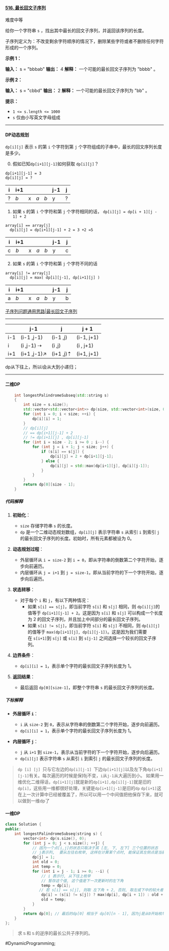 #### [516. 最长回文子序列](https://leetcode.cn/problems/longest-palindromic-subsequence/)

难度中等

给你一个字符串 `s` ，找出其中最长的回文子序列，并返回该序列的长度。

子序列定义为：不改变剩余字符顺序的情况下，删除某些字符或者不删除任何字符形成的一个序列。

**示例 1：**

**输入：** s = "bbbab"
**输出：** 4
**解释：** 一个可能的最长回文子序列为 "bbbb" 。

**示例 2：**

**输入：** s = "cbbd"
**输出：** 2
**解释：** 一个可能的最长回文子序列为 "bb" 。

**提示：**

-   `1 <= s.length <= 1000`
-   `s` 仅由小写英文字母组成

---- ----
#### DP动态规划

`dp[i][j]` 表示 `s` 的第 `i` 个字符到第 `j` 个字符组成的子串中，最长的回文序列长度是多少。

0. 假如已知`dp[i+1][j-1]`如何获取 `dp[i][j]`？
```
dp[i+1][j-1] = 3
dp[i][j] = ?
```

| i   | i+1 |     |     |     | j-1 | j   |
| --- | --- | --- | --- | --- | --- | --- |
| ?   | *b* | x   | *a* | *b* | y   | ?   |

1. 如果 `s` 的第 `i` 个字符和第 `j` 个字符相同的话，
`dp[i][j] = dp[i + 1][j - 1] + 2`
```
array[i] == array[j]
  dp[i][j] = dp[i+1][j-1] + 2 = 3 +2 =5
```

| i   | i+1 |     |     |     | j-1 | j   |
| --- | --- | --- | --- | --- | --- | --- |
| c   | *b* | x   | *a* | *b* | y   | c   |

2. 如果 `s` 的第 `i` 个字符和第 `j` 个字符不同的话
```
array[i] != array[j]
  dp[i][j] = max( dp[i][j-1], dp[i+1][j] )
```

| i   | i+1 |     |     |     | j-1 | j   |
| --- | --- | --- | --- | --- | --- | --- |
| a   | *b* | x   | *a* | *b* | y   | b   |

[子序列问题通用思路|最长回文子序列](https://leetcode.cn/problems/longest-palindromic-subsequence/solutions/67456/zi-xu-lie-wen-ti-tong-yong-si-lu-zui-chang-hui-wen/)

----

|     | j-1          | j         | j + 1      |
| --- | ------------ | --------- | ---------- |
| i-1 | (i-1 ,j-1)   | (i-1 ,j)  | (i-1, j+1) |
| i   | (i   ,j-1) ⇢ | (i   ,j)  | (i  , j+1) |
| i+1 | (i+1 ,j-1)↗︎ | (i+1 ,j)⇡ | (i+1, j+1) |
dp从下往上，所以i会从大到小递归；

----
#### 二维DP 
```cpp
    int longestPalindromeSubseq(std::string s)  
    {                                 
        int size = s.size();          
        std::vector<std::vector<int>> dp(size, std::vector<int>(size, 0));
        for (int i = 0; i < size; ++i) {
            dp[i][i] = 1;             
        }                             
        // dp[i][j]                   
        // == dp[i+1][j-1] + 2        
        // != dp[i+1][j] , dp[i][j-1]
        for (int i = size - 2; i >= 0 ; i--) {                                   
            for (int j = i + 1; j < size; j++) {
                if (s[i] == s[j]) {
                    dp[i][j] = 2 + dp[i+1][j-1];
                } else {              
                    dp[i][j] = std::max(dp[i+1][j], dp[i][j-1]);
                }                     
            }                         
        }                             
        return dp[0][size - 1];       
    }
```
##### 代码解释
1. **初始化**：
    
    - `size` 存储字符串 `s` 的长度。
    - `dp` 是一个二维动态规划数组，`dp[i][j]` 表示字符串 `s` 从索引 `i` 到索引 `j`的最长回文子序列的长度。初始时，所有元素都被设为 0。
2. **动态规划过程**：
    
    - 外层循环从 `i = size-2` 到 `i = 0`，即从字符串的倒数第二个字符开始，逐步向前遍历。
    - 内层循环从 `j = i+1` 到 `j = size-1`，即从当前字符的下一个字符开始，逐步向后遍历。
3. **状态转移**：
    
    - 对于每个 `i` 和 `j`，有以下两种情况：
        - 如果 `s[i] == s[j]`，即当前字符 `s[i]` 和 `s[j]` 相同，则 `dp[i][j]`的值等于 `dp[i+1][j-1] + 2`。这是因为 `s[i]` 和 `s[j]` 可以构成一个长度为 2 的回文子序列，并且加上中间部分的最长回文子序列。
        - 如果 `s[i] != s[j]`，即当前字符 `s[i]` 和 `s[j]` 不相同，则 `dp[i][j]`的值等于 `max(dp[i+1][j], dp[i][j-1])`。这是因为我们需要在 `s[i+1]`到 `s[j]` 或 `s[i]` 到 `s[j-1]` 之间选择一个较长的回文子序列。
4. **边界条件**：
    
    - `dp[i][i] = 1`，表示单个字符的最长回文子序列长度为 1。
5. **返回结果**：
    
    - 最后返回 `dp[0][size-1]`，即整个字符串 `s` 的最长回文子序列的长度。

##### 下标解释

- **外层循环 `i`**：
    
    - `i` 从 `size-2` 到 `0`，表示从字符串的倒数第二个字符开始，逐步向前遍历。
    - `dp[i][i] = 1`，表示单个字符的最长回文子序列长度为 1。
- **内层循环 `j`**：
    
    - `j` 从 `i+1` 到 `size-1`，表示从当前字符的下一个字符开始，逐步向后遍历。
    - `dp[i][j]` 表示字符串 `s` 从索引 `i` 到索引 `j` 的最长回文子序列的长度。


> `dp [i] [j] `只与它左边的`dp[i][j-1] `下边`dp[i+1][j]`以及左下角`dp[i+1][j-1]`有关。每次遍历的时候是保持j不变，`i`从`j-1`从大遍历到小。
> 如果用一维优化二维得话，`dp[i+1][j]`就是新的`dp[i+1],dp[i][j-1]`就是旧的`dp[i]`，这些用一维都很好处理，关键是`dp[i+1][j-1]`是旧的`dp`
> `dp[i+1]`这在上一次计算中已经被覆盖了，所以可以用一个中间值把他保存下来，就可以做到一维dp了

#### 一维DP
```cpp
class Solution {
public:
    int longestPalindromeSubseq(string s) {
        vector<int> dp(s.size(), 0);
        for (int j = 0; j < s.size(); ++j) {
            // 因为一个点[i,j]的状态只取决于其 [左, 下, 左下] 三个位置的状态
            // j表示列,  要从左往右枚举, 这样在计算某个点时, 能保证其左侧点是当前行的状态(已更新的状态)
            dp[j] = 1;
            int old = 0;
            int temp = 0;
            for (int i = j - 1; i >= 0; --i) {
                // i 表示行, 从下往上枚举
                // 暂存这个值, 这个值是下一次更新时的左下角
                temp = dp[i];
               // 若 s[i] == s[j], 则取 左下角 + 2, 否则, 取左或下中的较大者  d[i] 是 左, d[i + 1] 是 下
                dp[i] = (s[i] != s[j]) ? max(dp[i], dp[i + 1]) : old + 2;
                old = temp;
            }
        }
        return dp[0]; // 最后的dp[0] 相当于 dp[0][n - 1], 因为j是从0开始枚举, 最后一次更新完后, j 其实是n - 1
    }
};
```

> 求ｓ和ｓ的逆序的最长公共子序列的。


#DynamicProgramming;
